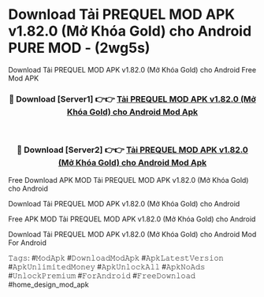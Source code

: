 # Download Tải PREQUEL MOD APK v1.82.0 (Mở Khóa Gold) cho Android PURE MOD - (2wg5s)
Download Tải PREQUEL MOD APK v1.82.0 (Mở Khóa Gold) cho Android Free Mod APK

<div align="center">
<h3>🔴 Download [Server1] 👉👉 <a href="https://apk-comot.site?title=Tải_PREQUEL_MOD_APK_v1.82.0_(Mở_Khóa_Gold)_cho_Android">Tải PREQUEL MOD APK v1.82.0 (Mở Khóa Gold) cho Android Mod Apk</a></h3><br>

<h3>🔴 Download [Server2] 👉👉 <a href="https://apk-comot.site?title=Tải_PREQUEL_MOD_APK_v1.82.0_(Mở_Khóa_Gold)_cho_Android">Tải PREQUEL MOD APK v1.82.0 (Mở Khóa Gold) cho Android Mod Apk</a></h3>
</div>


Free Download APK MOD Tải PREQUEL MOD APK v1.82.0 (Mở Khóa Gold) cho Android

Download Tải PREQUEL MOD APK v1.82.0 (Mở Khóa Gold) cho Android 

Free APK MOD Tải PREQUEL MOD APK v1.82.0 (Mở Khóa Gold) cho Android 

Download Tải PREQUEL MOD APK v1.82.0 (Mở Khóa Gold) cho Android Mod For Android

𝚃𝚊𝚐𝚜: #𝙼𝚘𝚍𝙰𝚙𝚔 #𝙳𝚘𝚠𝚗𝚕𝚘𝚊𝚍𝙼𝚘𝚍𝙰𝚙𝚔 #𝙰𝚙𝚔𝙻𝚊𝚝𝚎𝚜𝚝𝚅𝚎𝚛𝚜𝚒𝚘𝚗 #𝙰𝚙𝚔𝚄𝚗𝚕𝚒𝚖𝚒𝚝𝚎𝚍𝙼𝚘𝚗𝚎𝚢 #𝙰𝚙𝚔𝚄𝚗𝚕𝚘𝚌𝚔𝙰𝚕𝚕 #𝙰𝚙𝚔𝙽𝚘𝙰𝚍𝚜 #𝚄𝚗𝚕𝚘𝚌𝚔𝙿𝚛𝚎𝚖𝚒𝚞𝚖 #𝙵𝚘𝚛𝙰𝚗𝚍𝚛𝚘𝚒𝚍 #𝙵𝚛𝚎𝚎𝙳𝚘𝚠𝚗𝚕𝚘𝚊𝚍 #home_design_mod_apk